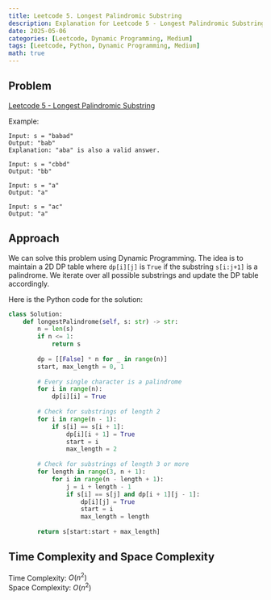 ```yaml
---
title: Leetcode 5. Longest Palindromic Substring
description: Explanation for Leetcode 5 - Longest Palindromic Substring, and its solution in Python.
date: 2025-05-06
categories: [Leetcode, Dynamic Programming, Medium]
tags: [Leetcode, Python, Dynamic Programming, Medium]
math: true
---
```


## Problem
[Leetcode 5 - Longest Palindromic Substring](https://leetcode.com/problems/longest-palindromic-substring/description/)

Example:
```
Input: s = "babad"
Output: "bab"
Explanation: "aba" is also a valid answer.

Input: s = "cbbd"
Output: "bb"

Input: s = "a"
Output: "a"

Input: s = "ac"
Output: "a"
```

## Approach

We can solve this problem using Dynamic Programming. The idea is to maintain a 2D DP table where `dp[i][j]` is `True` if the substring `s[i:j+1]` is a palindrome. We iterate over all possible substrings and update the DP table accordingly.

Here is the Python code for the solution:
```python
class Solution:
    def longestPalindrome(self, s: str) -> str:
        n = len(s)
        if n <= 1:
            return s
        
        dp = [[False] * n for _ in range(n)]
        start, max_length = 0, 1
        
        # Every single character is a palindrome
        for i in range(n):
            dp[i][i] = True
        
        # Check for substrings of length 2
        for i in range(n - 1):
            if s[i] == s[i + 1]:
                dp[i][i + 1] = True
                start = i
                max_length = 2
        
        # Check for substrings of length 3 or more
        for length in range(3, n + 1):
            for i in range(n - length + 1):
                j = i + length - 1
                if s[i] == s[j] and dp[i + 1][j - 1]:
                    dp[i][j] = True
                    start = i
                    max_length = length
        
        return s[start:start + max_length]
```

## Time Complexity and Space Complexity

Time Complexity: $O(n^2)$  
Space Complexity: $O(n^2)$